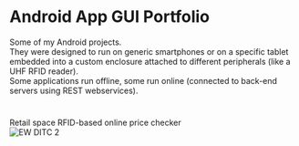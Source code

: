 # Android App GUI **Portfolio**

Some of my Android projects. <br />
They were designed to run on generic smartphones or on a specific tablet embedded into a custom enclosure attached to different peripherals (like a UHF RFID reader). <br />
Some applications run offline, some run online (connected to back-end servers using REST webservices).

#
#

Retail space RFID-based online price checker <br />
![EW DITC 2](https://user-images.githubusercontent.com/29917546/100622151-30c7ac80-3329-11eb-99d0-00b76ac5e1a2.png)


